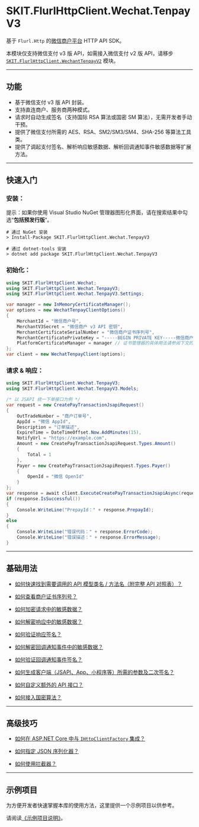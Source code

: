 ﻿# SKIT.FlurlHttpClient.Wechat.TenpayV3

基于 `Flurl.Http` 的[微信商户平台](https://pay.weixin.qq.com/) HTTP API SDK。

本模块仅支持微信支付 v3 版 API，如需接入微信支付 v2 版 API，请移步 [`SKIT.FlurlHttpClient.WechantTenpayV2`](../WechatTenpayV2/README.md) 模块。

---

## 功能

-   基于微信支付 v3 版 API 封装。
-   支持直连商户、服务商两种模式。
-   请求时自动生成签名（支持国际 RSA 算法或国密 SM 算法），无需开发者手动干预。
-   提供了微信支付所需的 AES、RSA、SM2/SM3/SM4、SHA-256 等算法工具类。
-   提供了调起支付签名、解析响应敏感数据、解析回调通知事件敏感数据等扩展方法。

---

## 快速入门

### 安装：

提示：如果你使用 Visual Studio NuGet 管理器图形化界面，请在搜索结果中勾选“**包括预发行版**”。

```shell
# 通过 NuGet 安装
> Install-Package SKIT.FlurlHttpClient.Wechat.TenpayV3

# 通过 dotnet-tools 安装
> dotnet add package SKIT.FlurlHttpClient.Wechat.TenpayV3
```

### 初始化：

```csharp
using SKIT.FlurlHttpClient.Wechat;
using SKIT.FlurlHttpClient.Wechat.TenpayV3;
using SKIT.FlurlHttpClient.Wechat.TenpayV3.Settings;

var manager = new InMemoryCertificateManager();
var options = new WechatTenpayClientOptions()
{
    MerchantId = "微信商户号",
    MerchantV3Secret = "微信商户 v3 API 密钥",
    MerchantCertificateSerialNumber = "微信商户证书序列号",
    MerchantCertificatePrivateKey = "-----BEGIN PRIVATE KEY-----微信商户证书私钥，即 `apiclient_key.pem` 文件内容-----END PRIVATE KEY-----",
    PlatformCertificateManager = manager // 证书管理器的具体用法请参阅下文的高级技巧与加密、验签有关的章节
};
var client = new WechatTenpayClient(options);
```

### 请求 & 响应：

```csharp
using SKIT.FlurlHttpClient.Wechat.TenpayV3;
using SKIT.FlurlHttpClient.Wechat.TenpayV3.Models;

/* 以 JSAPI 统一下单接口为例 */
var request = new CreatePayTransactionJsapiRequest()
{
    OutTradeNumber = "商户订单号",
    AppId = "微信 AppId",
    Description = "订单描述",
    ExpireTime = DateTimeOffset.Now.AddMinutes(15),
    NotifyUrl = "https://example.com",
    Amount = new CreatePayTransactionJsapiRequest.Types.Amount()
    {
        Total = 1
    },
    Payer = new CreatePayTransactionJsapiRequest.Types.Payer()
    {
        OpenId = "微信 OpenId"
    }
};
var response = await client.ExecuteCreatePayTransactionJsapiAsync(request);
if (response.IsSuccessful())
{
    Console.WriteLine("PrepayId：" + response.PrepayId);
}
else
{
    Console.WriteLine("错误代码：" + response.ErrorCode);
    Console.WriteLine("错误描述：" + response.ErrorMessage);
}
```

---

## 基础用法

-   [如何快速找到需要调用的 API 模型类名 / 方法名（附完整 API 对照表）？](./Basic_ModelDefinition.md)

-   [如何查看商户证书序列号？](./Basic_CertificateSerialNumber.md)

-   [如何加密请求中的敏感数据？](./Basic_RequestSensitiveDataEncryption.md)

-   [如何解密响应中的敏感数据？](./Basic_ResponseSensitiveDataDecryption.md)

-   [如何验证响应签名？](./Basic_ResponseSignatureVerification.md)

-   [如何解密回调通知事件中的敏感数据？](./Basic_EventResourceDecryption.md)

-   [如何验证回调通知事件签名？](./Basic_EventSignatureVerification.md)

-   [如何生成客户端（JSAPI、App、小程序等）所需的参数及二次签名？](./Basic_Parameters.md)

-   [如何自定义额外的 API 接口？](./Basic_Extensions.md)

-   [如何接入国密算法？](./Basic_SMAlgorithm.md)

---

## 高级技巧

-   [如何在 ASP.NET Core 中与 `IHttpClientFactory` 集成？](./Advanced_IHttpClientFactory.md)

-   [如何指定 JSON 序列化器？](./Advanced_JsonSerializer.md)

-   [如何使用拦截器？](./Advanced_Interceptor.md)

---

## 示例项目

为方便开发者快速掌握本库的使用方法，这里提供一个示例项目以供参考。

请阅读[《示例项目说明》](./Sample.md)。
